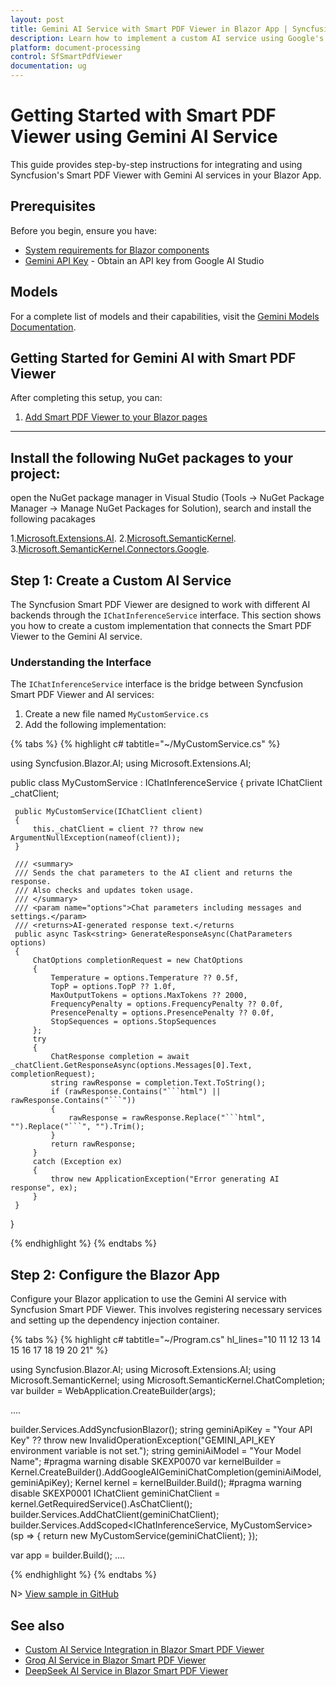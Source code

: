 ```yaml
---
layout: post
title: Gemini AI Service with Smart PDF Viewer in Blazor App | Syncfusion
description: Learn how to implement a custom AI service using Google's Gemini API with Syncfusion Smart PDF Viewer in a Blazor App.
platform: document-processing
control: SfSmartPdfViewer
documentation: ug
---
```


# Getting Started with Smart PDF Viewer using Gemini AI Service

This guide provides step-by-step instructions for integrating and using Syncfusion's Smart PDF Viewer with Gemini AI services in your Blazor App.

## Prerequisites

Before you begin, ensure you have:

* [System requirements for Blazor components](https://blazor.syncfusion.com/documentation/system-requirements)
* [Gemini API Key](https://ai.google.dev/gemini-api/docs/api-key) - Obtain an API key from Google AI Studio


## Models

For a complete list of models and their capabilities, visit the [Gemini Models Documentation](https://ai.google.dev/gemini-api/docs/models).

## Getting Started for Gemini AI with Smart PDF Viewer

After completing this setup, you can:

1. [Add Smart PDF Viewer to your Blazor pages](../blazor/getting-started/web-app)

---
## Install the following NuGet packages to your project:

open the NuGet package manager in Visual Studio (Tools → NuGet Package Manager → Manage NuGet Packages for Solution), search and install the following pacakages

1.[Microsoft.Extensions.AI](https://www.nuget.org/packages/Microsoft.Extensions.AI).
2.[Microsoft.SemanticKernel](https://www.nuget.org/packages/Microsoft.SemanticKernel).
3.[Microsoft.SemanticKernel.Connectors.Google](https://www.nuget.org/packages/Microsoft.SemanticKernel.Connectors.Google/).

## Step 1: Create a Custom AI Service

The Syncfusion Smart PDF Viewer are designed to work with different AI backends through the `IChatInferenceService` interface. This section shows you how to create a custom implementation that connects the Smart PDF Viewer to the Gemini AI service.

### Understanding the Interface

The `IChatInferenceService` interface is the bridge between Syncfusion Smart PDF Viewer and AI services:

1. Create a new file named `MyCustomService.cs`
2. Add the following implementation:

{% tabs %}
{% highlight c# tabtitle="~/MyCustomService.cs" %}

using Syncfusion.Blazor.AI;
using Microsoft.Extensions.AI;

public class MyCustomService : IChatInferenceService
{
     private IChatClient _chatClient;

     public MyCustomService(IChatClient client)
     {
         this._chatClient = client ?? throw new ArgumentNullException(nameof(client));
     }

     /// <summary>
     /// Sends the chat parameters to the AI client and returns the response.
     /// Also checks and updates token usage.
     /// </summary>
     /// <param name="options">Chat parameters including messages and settings.</param>
     /// <returns>AI-generated response text.</returns
     public async Task<string> GenerateResponseAsync(ChatParameters options)
     {
         ChatOptions completionRequest = new ChatOptions
         {
             Temperature = options.Temperature ?? 0.5f,
             TopP = options.TopP ?? 1.0f,
             MaxOutputTokens = options.MaxTokens ?? 2000,
             FrequencyPenalty = options.FrequencyPenalty ?? 0.0f,
             PresencePenalty = options.PresencePenalty ?? 0.0f,
             StopSequences = options.StopSequences
         };
         try
         {
             ChatResponse completion = await _chatClient.GetResponseAsync(options.Messages[0].Text, completionRequest);
             string rawResponse = completion.Text.ToString();
             if (rawResponse.Contains("```html") || rawResponse.Contains("```"))
             {
                 rawResponse = rawResponse.Replace("```html", "").Replace("```", "").Trim();
             }
             return rawResponse;
         }
         catch (Exception ex)
         {
             throw new ApplicationException("Error generating AI response", ex);
         }
     }

}
 
{% endhighlight %}
{% endtabs %}

## Step 2: Configure the Blazor App

Configure your Blazor application to use the Gemini AI service with Syncfusion Smart PDF Viewer. This involves registering necessary services and setting up the dependency injection container.

{% tabs %}
{% highlight c# tabtitle="~/Program.cs" hl_lines="10 11 12 13 14 15 16 17 18 19 20 21" %}

using Syncfusion.Blazor.AI;
using Microsoft.Extensions.AI;
using Microsoft.SemanticKernel;
using Microsoft.SemanticKernel.ChatCompletion;
var builder = WebApplication.CreateBuilder(args);

....

builder.Services.AddSyncfusionBlazor();
string geminiApiKey = "Your API Key" ?? throw new InvalidOperationException("GEMINI_API_KEY environment variable is not set.");
string geminiAiModel = "Your Model Name";
#pragma warning disable SKEXP0070
var kernelBuilder = Kernel.CreateBuilder().AddGoogleAIGeminiChatCompletion(geminiAiModel, geminiApiKey);
Kernel kernel = kernelBuilder.Build();
#pragma warning disable SKEXP0001
IChatClient geminiChatClient = kernel.GetRequiredService<IChatCompletionService>().AsChatClient();
builder.Services.AddChatClient(geminiChatClient);
builder.Services.AddScoped<IChatInferenceService, MyCustomService>(sp =>
{
    return new MyCustomService(geminiChatClient);
});

var app = builder.Build();
....

{% endhighlight %}
{% endtabs %}

N> [View sample in GitHub](https://github.com/SyncfusionExamples/blazor-smart-pdf-viewer-examples/tree/master/Custom%20Services/GeminiService)

## See also

* [Custom AI Service Integration in Blazor Smart PDF Viewer](./custom-ai-service)
* [Groq AI Service in Blazor Smart PDF Viewer](./groq-service)
* [DeepSeek AI Service in Blazor Smart PDF Viewer](./deepseek-service)